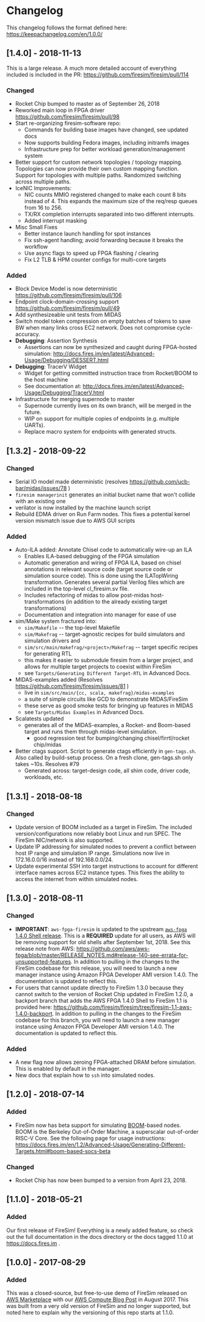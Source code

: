 # Changelog

This changelog follows the format defined here: https://keepachangelog.com/en/1.0.0/

## [1.4.0] - 2018-11-13

This is a large release. A much more detailed account of everything included is included in the PR: https://github.com/firesim/firesim/pull/114

### Changed

* Rocket Chip bumped to master as of September 26, 2018
* Reworked main loop in FPGA driver https://github.com/firesim/firesim/pull/98
* Start re-organizing firesim-software repo:
    * Commands for building base images have changed, see updated docs
    * Now supports building Fedora images, including initramfs images
    * Infrastructure prep for better workload generation/management system
* Better support for custom network topologies / topology mapping. Topologies can now provide their own custom mapping function. Support for topologies with multiple paths. Randomized switching across multiple paths.
* IceNIC Improvements:
    * NIC counts MMIO registered changed to make each count 8 bits instead of 4. This expands the maximum size of the req/resp queues from 16 to 256.
    * TX/RX completion interrupts separated into two different interrupts.
    * Added interrupt masking
* Misc Small Fixes
    * Better instance launch handling for spot instances
    * Fix ssh-agent handling; avoid forwarding because it breaks the workflow
    * Use async flags to speed up FPGA flashing / clearing
    * Fix L2 TLB & HPM counter configs for multi-core targets

### Added

* Block Device Model is now deterministic https://github.com/firesim/firesim/pull/106
* Endpoint clock-domain-crossing support https://github.com/firesim/firesim/pull/49
* Add synthesizeable unit tests from MIDAS
* Switch model token compression on empty batches of tokens to save BW when many links cross EC2 network. Does not compromise cycle-accuracy.
* **Debugging**: Assertion Synthesis
    * Assertions can now be synthesized and caught during FPGA-hosted simulation: http://docs.fires.im/en/latest/Advanced-Usage/Debugging/DESSERT.html
* **Debugging**: TracerV Widget
    * Widget for getting committed instruction trace from Rocket/BOOM to the host machine
    * See documentation at: http://docs.fires.im/en/latest/Advanced-Usage/Debugging/TracerV.html
* Infrastructure for merging supernode to master
    * Supernode currently lives on its own branch, will be merged in the future.
    * WIP on support for multiple copies of endpoints (e.g. multiple UARTs). 
    * Replace macro system for endpoints with generated structs.

## [1.3.2] - 2018-09-22

### Changed

* Serial IO model made deterministic (resolves https://github.com/ucb-bar/midas/issues/78 )
* `firesim managerinit` generates an initial bucket name that won't collide with an existing one
* verilator is now installed by the machine launch script 
* Rebuild EDMA driver on Run Farm nodes. This fixes a potential kernel version mismatch issue due to AWS GUI scripts

### Added

* Auto-ILA added: Annotate Chisel code to automatically wire-up an ILA
  * Enables ILA-based debugging of the FPGA simulation
  * Automatic generation and wiring of FPGA ILA, based on chisel annotations in relevant source code (target source code or simulation source code). This is done using the ILATopWiring transformation. Generates several partial Verilog files which are included in the top-level cl_firesim.sv file.
  * Includes refactoring of midas to allow post-midas host-transformations (in addition to the already existing target transformations)
  * Documentation and integration into manager for ease of use
* sim/Make system fractured into:
  * `sim/Makefile` -- the top-level Makefile
  * `sim/Makefrag` -- target-agnostic recipes for build simulators and simulation drivers and 
  * `sim/src/main/makefrag/<project>/Makefrag` -- target specific recipes for generating RTL
  * this makes it easier to submodule firesim from a larger project, and allows for multiple target projects to coexist within FireSim
  * see `Targets/Generating Different Target-RTL` in Advanced Docs. 
* MIDAS-examples added (Resolves https://github.com/firesim/firesim/issues/81 )
  * live in `sim/src/main/{cc, scala, makefrag}/midas-examples`
  * a suite of simple circuits like GCD to demonstrate MIDAS/FireSim
  * these serve as good smoke tests for bringing up features in MIDAS
  * see `Targets/Midas Examples` in Advanced Docs. 
* Scalatests updated
  * generates all of the MIDAS-examples, a Rocket- and Boom-based target and runs them through midas-level simulation.
    * good regression test for bumping/changing chisel/firrtl/rocket chip/midas
* Better ctags support. Script to generate ctags efficiently in `gen-tags.sh`. Also called by build-setup process. On a fresh clone, gen-tags.sh only takes ~10s. Resolves #79 
  * Generated across: target-design code, all shim code, driver code, workloads, etc.


## [1.3.1] - 2018-08-18

### Changed

* Update version of BOOM included as a target in FireSim. The included version/configurations now reliably boot Linux and run SPEC. The FireSim NIC/network is also supported.
* Update IP addressing for simulated nodes to prevent a conflict between host IP range and simulation IP range. Simulations now live in 172.16.0.0/16 instead of 192.168.0.0/24.
* Update experimental SSH into target instructions to account for different interface names across EC2 instance types. This fixes the ability to access the internet from within simulated nodes.


## [1.3.0] - 2018-08-11

### Changed

* **IMPORTANT**: `aws-fpga-firesim` is updated to the upstream [`aws-fpga` 1.4.0 Shell release](https://github.com/aws/aws-fpga/releases/tag/v1.4.0). This is a **REQUIRED** update for all users, as AWS will be removing support for old shells after September 1st, 2018. See this release note from AWS: https://github.com/aws/aws-fpga/blob/master/RELEASE_NOTES.md#release-140-see-errata-for-unsupported-features. In addition to pulling in the changes to the FireSim codebase for this release, you will need to launch a new manager instance using Amazon FPGA Developer AMI version 1.4.0. The documentation is updated to reflect this.
* For users that cannot update directly to FireSim 1.3.0 because they cannot switch to the version of Rocket Chip updated in FireSim 1.2.0, a backport branch that adds the AWS FPGA 1.4.0 Shell to FireSim 1.1 is provided here: https://github.com/firesim/firesim/tree/firesim-1.1-aws-1.4.0-backport. In addition to pulling in the changes to the FireSim codebase for this branch, you will need to launch a new manager instance using Amazon FPGA Developer AMI version 1.4.0. The documentation is updated to reflect this.

### Added

* A new flag now allows zeroing FPGA-attached DRAM before simulation. This is enabled by default in the manager.
* New docs that explain how to `ssh` into simulated nodes.


## [1.2.0] - 2018-07-14

### Added

* FireSim now has beta support for simulating [BOOM](https://github.com/ucb-bar/riscv-boom)-based nodes. BOOM is the Berkeley Out-of-Order Machine, a superscalar out-of-order RISC-V Core. See the following page for usage instructions: https://docs.fires.im/en/1.2/Advanced-Usage/Generating-Different-Targets.html#boom-based-socs-beta

### Changed

* Rocket Chip has now been bumped to a version from April 23, 2018.


## [1.1.0] - 2018-05-21

### Added

Our first release of FireSim! Everything is a newly added feature, so check out
the full documentation in the docs directory or the docs tagged 1.1.0 at 
https://docs.fires.im .


## [1.0.0] - 2017-08-29

### Added

This was a closed-source, but free-to-use demo of FireSim released on
[AWS Marketplace](https://aws.amazon.com/marketplace/pp/B0758SR46G) with our 
[AWS Compute Blog Post](https://aws.amazon.com/blogs/compute/bringing-datacenter-scale-hardware-software-co-design-to-the-cloud-with-firesim-and-amazon-ec2-f1-instances/)
in August 2017. This was built from a very old version of FireSim and no
longer supported, but noted here to explain why the versioning of this repo
starts at 1.1.0.
